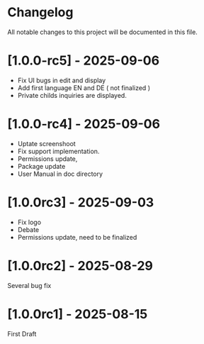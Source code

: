 <!--
  - SPDX-FileCopyrightText: 2017 Nextcloud contributors
  - SPDX-License-Identifier: CC0-1.0
-->

# Changelog

All notable changes to this project will be documented in this file.

# [1.0.0-rc5] - 2025-09-06
- Fix UI bugs in edit and display
- Add first language EN and DE ( not finalized )
- Private childs inquiries are displayed.

# [1.0.0-rc4] - 2025-09-06

- Uptate screenshoot
- Fix support implementation.
- Permissions update,
- Package update
- User Manual in doc directory

# [1.0.0rc3] - 2025-09-03

- Fix logo
- Debate
- Permissions update, need to be finalized

# [1.0.0rc2] - 2025-08-29

Several bug fix

# [1.0.0rc1] - 2025-08-15

First Draft
